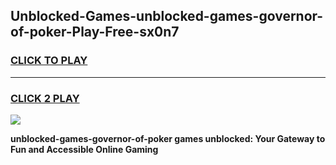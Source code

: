 
## Unblocked-Games-unblocked-games-governor-of-poker-Play-Free-sx0n7
<h3>
<a href="https://premium76.site?title=unblocked-games-governor-of-poker&ref=10A">CLICK TO PLAY</a></h3>
<hr>

<h3>
<a href="https://premium76.site?title=unblocked-games-governor-of-poker&ref=10A">CLICK 2 PLAY</a>
  
</h3>

<a href="https://premium76.site?title=unblocked-games-governor-of-poker&ref=10A"><img src="https://clearcache.store/games.png"></a>


**unblocked-games-governor-of-poker games unblocked: Your Gateway to Fun and Accessible Online Gaming**
